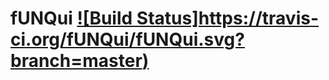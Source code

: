 fUNQui [![Build Status]https://travis-ci.org/fUNQui/fUNQui.svg?branch=master)](https://travis-ci.org/fUNQui/fUNQui)
======
